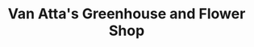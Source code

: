 ---
title: "Van Atta's Greenhouse and Flower Shop"
url: /haslett/van-attas-greenhouse-and-flower-shop/
shop: garden centre
---